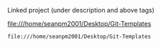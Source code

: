 
Linked project (under description and above tags)

[file:///home/seanpm2001/Desktop/Git-Templates](file:///home/seanpm2001/Desktop/Git-Templates)

```
file:///home/seanpm2001/Desktop/Git-Templates
```
